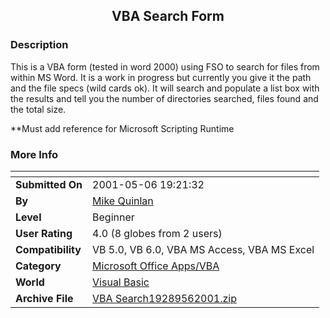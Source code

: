﻿<div align="center">

## VBA Search Form


</div>

### Description

This is a VBA form (tested in word 2000) using FSO to search for files from within MS Word. It is a work in progress but currently you give it the path and the file specs (wild cards ok). It will search and populate a list box with the results and tell you the number of directories searched, files found and the total size.

**Must add reference for Microsoft Scripting Runtime
 
### More Info
 


<span>             |<span>
---                |---
**Submitted On**   |2001-05-06 19:21:32
**By**             |[Mike Quinlan](https://github.com/Planet-Source-Code/PSCIndex/blob/master/ByAuthor/mike-quinlan.md)
**Level**          |Beginner
**User Rating**    |4.0 (8 globes from 2 users)
**Compatibility**  |VB 5\.0, VB 6\.0, VBA MS Access, VBA MS Excel
**Category**       |[Microsoft Office Apps/VBA](https://github.com/Planet-Source-Code/PSCIndex/blob/master/ByCategory/microsoft-office-apps-vba__1-42.md)
**World**          |[Visual Basic](https://github.com/Planet-Source-Code/PSCIndex/blob/master/ByWorld/visual-basic.md)
**Archive File**   |[VBA Search19289562001\.zip](https://github.com/Planet-Source-Code/mike-quinlan-vba-search-form__1-22991/archive/master.zip)








